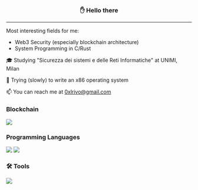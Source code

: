 <h3 align="center">✋ Hello there</h3>

---

Most interesting fields for me:
- Web3 Security (especially blockchain architecture)
- System Programming in C/Rust

🎓 Studying "Sicurezza dei sistemi e delle Reti Informatiche" at UNIMI, Milan

👀 Trying (slowly) to write an x86 operating system

📫 You can reach me at 0xlrivo@gmail.com

### Blockchain
![](https://img.shields.io/badge/Code-Solidity-informational?style=flat&logo=Solidity&logoColor=white&color=brightgreen)

### Programming Languages
![](https://img.shields.io/badge/C-informational?style=flat&logo=c&logoColor=white&color=brightgreen)
![](https://img.shields.io/badge/Rust-informational?style=flat&logo=Rust&logoColor=white&color=brightgreen)

### 🛠️ Tools
![](https://img.shields.io/badge/Docker-informational?style=flat&logo=docker&logoColor=white&color=brightgreen)
